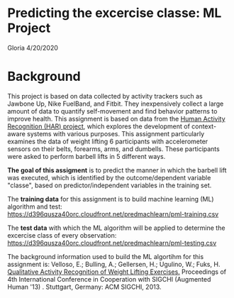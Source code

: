 Predicting the excercise classe: ML Project
================
Gloria
4/20/2020

Background
==========

This project is based on data collected by activity trackers such as Jawbone Up, Nike FuelBand, and Fitbit. They inexpensively collect a large amount of data to quantify self-movement and find behavior patterns to improve health. This assignment is based on data from the [Human Activity Recognition (HAR) project](http://groupware.les.inf.puc-rio.br/har), which explores the development of context-aware systems with various purposes. This assignment particularly examines the data of weight lifting 6 participants with accelerometer sensors on their belts, forearms, arms, and dumbells. These participants were asked to perform barbell lifts in 5 different ways.

**The goal of this assigment** is to predict the manner in which the barbell lift was executed, which is identified by the outcome/dependent variable "classe", based on predictor/independent variables in the training set.

The **training data** for this assignment is to build machine learning (ML) algorithm and test: <https://d396qusza40orc.cloudfront.net/predmachlearn/pml-training.csv>

The **test data** with which the ML algorithm will be applied to determine the excercise class of every observation: <https://d396qusza40orc.cloudfront.net/predmachlearn/pml-testing.csv>

The background information used to build the ML algortihm for this assignment is: Velloso, E.; Bulling, A.; Gellersen, H.; Ugulino, W.; Fuks, H. [Qualitative Activity Recognition of Weight Lifting Exercises.](http://groupware.les.inf.puc-rio.br/public/papers/2013.Velloso.QAR-WLE.pdf) Proceedings of 4th International Conference in Cooperation with SIGCHI (Augmented Human '13) . Stuttgart, Germany: ACM SIGCHI, 2013.
